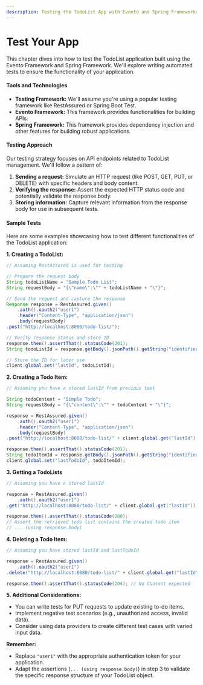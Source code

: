 ```yaml
---
description: Testing the TodoList App with Evento and Spring Frameworks
---
```


# Test Your App

This chapter dives into how to test the TodoList application built using the Evento Framework and Spring Framework. We'll explore writing automated tests to ensure the functionality of your application.

#### Tools and Technologies

* **Testing Framework:** We'll assume you're using a popular testing framework like RestAssured or Spring Boot Test.
* **Evento Framework:** This framework provides functionalities for building APIs.
* **Spring Framework:** This framework provides dependency injection and other features for building robust applications.

#### Testing Approach

Our testing strategy focuses on API endpoints related to TodoList management. We'll follow a pattern of:

1. **Sending a request:** Simulate an HTTP request (like POST, GET, PUT, or DELETE) with specific headers and body content.
2. **Verifying the response:** Assert the expected HTTP status code and potentially validate the response body.
3. **Storing information:** Capture relevant information from the response body for use in subsequent tests.

#### Sample Tests

Here are some examples showcasing how to test different functionalities of the TodoList application:

**1. Creating a TodoList:**

```java
// Assuming RestAssured is used for testing

// Prepare the request body
String todoListName = "Sample Todo List";
String requestBody = "{\"name\":\"" + todoListName + "\"}";

// Send the request and capture the response
Response response = RestAssured.given()
    .auth().oauth2("user1")
    .header("Content-Type", "application/json")
    .body(requestBody)
.post("http://localhost:8080/todo-list/");

// Verify response status and store ID
response.then().assertThat().statusCode(201);
String todoListId = response.getBody().jsonPath().getString("identifier");

// Store the ID for later use
client.global.set("lastId", todoListId);
```

**2. Creating a Todo Item:**

```java
// Assuming you have a stored lastId from previous test

String todoContent = "Simple Todo";
String requestBody = "{\"content\":\"" + todoContent + "\"}";

response = RestAssured.given()
    .auth().oauth2("user1")
    .header("Content-Type", "application/json")
    .body(requestBody)
.post("http://localhost:8080/todo-list/" + client.global.get("lastId") + "/todo/");

response.then().assertThat().statusCode(201);
String todoItemId = response.getBody().jsonPath().getString("identifier");
client.global.set("lastTodoId", todoItemId);
```

**3. Getting a TodoLists**

```java
// Assuming you have a stored lastId

response = RestAssured.given()
    .auth().oauth2("user1")
.get("http://localhost:8080/todo-list/" + client.global.get("lastId"));

response.then().assertThat().statusCode(200);
// Assert the retrieved todo list contains the created todo item
// ... (using response.body)
```

**4. Deleting a Todo Item:**

```java
// Assuming you have stored lastId and lastTodoId

response = RestAssured.given()
    .auth().oauth2("user1")
.delete("http://localhost:8080/todo-list/" + client.global.get("lastId") + "/todo/" + client.global.get("lastTodoId"));

response.then().assertThat().statusCode(204); // No Content expected
```

**5. Additional Considerations:**

* You can write tests for PUT requests to update existing to-do items.
* Implement negative test scenarios (e.g., unauthorized access, invalid data).
* Consider using data providers to create different test cases with varied input data.

**Remember:**

* Replace `"user1"` with the appropriate authentication token for your application.
* Adapt the assertions (`... (using response.body)`) in step 3 to validate the specific response structure of your TodoList object.
